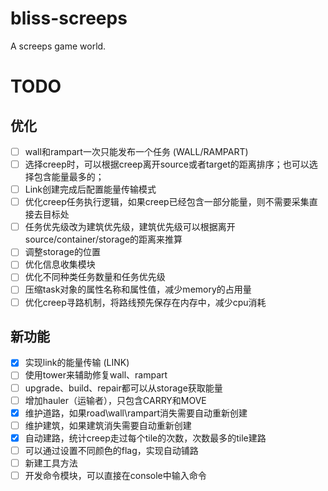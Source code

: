 # bliss-screeps
A screeps game world.

# TODO

## 优化
- [ ] wall和rampart一次只能发布一个任务 (WALL/RAMPART)
- [ ] 选择creep时，可以根据creep离开source或者target的距离排序；也可以选择包含能量最多的；
- [ ] Link创建完成后配置能量传输模式
- [ ] 优化creep任务执行逻辑，如果creep已经包含一部分能量，则不需要采集直接去目标处
- [ ] 任务优先级改为建筑优先级，建筑优先级可以根据离开source/container/storage的距离来推算
- [ ] 调整storage的位置
- [ ] 优化信息收集模块
- [ ] 优化不同种类任务数量和任务优先级
- [ ] 压缩task对象的属性名称和属性值，减少memory的占用量
- [ ] 优化creep寻路机制，将路线预先保存在内存中，减少cpu消耗

## 新功能
- [x] 实现link的能量传输 (LINK)
- [ ] 使用tower来辅助修复wall、rampart
- [ ] upgrade、build、repair都可以从storage获取能量
- [ ] 增加hauler（运输者），只包含CARRY和MOVE
- [X] 维护道路，如果road\wall\rampart消失需要自动重新创建
- [ ] 维护建筑，如果建筑消失需要自动重新创建
- [X] 自动建路，统计creep走过每个tile的次数，次数最多的tile建路
- [ ] 可以通过设置不同颜色的flag，实现自动铺路
- [ ] 新建工具方法
- [ ] 开发命令模块，可以直接在console中输入命令
